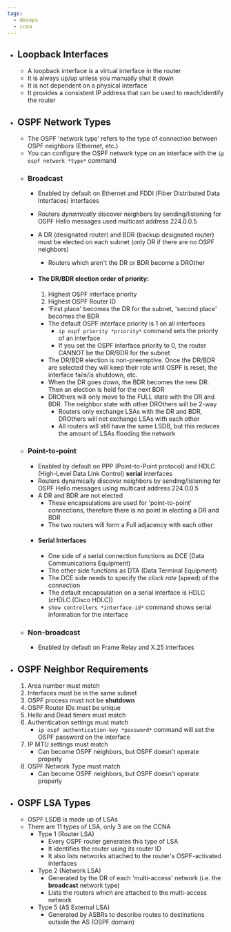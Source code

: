 ```yaml
---
tags:
  - devops
  - ccna
---
```

- ## Loopback Interfaces
	- A loopback interface is a virtual interface in the router
	- It is always up/up unless you manually shut it down
	- It is not dependent on a physical interface
	- It provides a consistent IP address that can be used to reach/identify the router
- ## OSPF Network Types
	- The OSPF 'network type' refers to the type of connection between OSPF neighbors (Ethernet, etc.)
	- You can configure the OSPF network type on an interface with the `ip ospf network *type*` command
	- ### Broadcast
		- Enabled by default on Ethernet and FDDI (Fiber Distributed Data Interfaces) interfaces
		- Routers *dynamically* discover neighbors by sending/listening for OSPF Hello messages used multicast address 224.0.0.5
		- A DR (designated router) and BDR (backup designated router) must be elected on each subnet (only DR if there are no OSPF neighbors)
			- Routers which aren't the DR or BDR become a DROther
		- #### The DR/BDR election order of priority:
			1. Highest OSPF interface priority
			2. Highest OSPF Router ID
			
			- 'First place' becomes the DR for the subnet, 'second place' becomes the BDR
			- The default OSPF interface priority is 1 on all interfaces
				- `ip ospf priority *priority*` command sets the priority of an interface
				- If you set the OSPF interface priority to 0, the router CANNOT be the DR/BDR for the subnet
			- The DR/BDR election is non-preemptive. Once the DR/BDR are selected they will keep their role until OSPF is reset, the interface fails/is shutdown, etc.
			- When the DR goes down, the BDR becomes the new DR. Then an election is held for the next BDR
			- DROthers will only move to the FULL state with the DR and BDR. The neighbor state with other DROthers will be 2-way
				- Routers only exchange LSAs with the DR and BDR, DROthers will not exchange LSAs with each other
				- All routers will still have the same LSDB, but this reduces the amount of LSAs flooding the network
	- ### Point-to-point
		- Enabled by default on PPP (Point-to-Point protocol) and HDLC (High-Level Data Link Control) **serial** interfaces
		- Routers dynamically discover neighbors by sending/listening for OSPF Hello messages using multicast address 224.0.0.5
		- A DR and BDR are not elected
			- These encapsulations are used for 'point-to-point' connections, therefore there is no point in electing a DR and BDR
			- The two routers will form a Full adjacency with each other
		- #### Serial Interfaces
			- One side of a serial connection functions as DCE (Data Communications Equipment)
			- The other side functions as DTA (Data Terminal Equipment)
			- The DCE side needs to specify the *clock rate* (speed) of the connection
			- The default encapsulation on a serial interface is HDLC (cHDLC (Cisco HDLC))
			- `show controllers *interface-id*` command shows serial information for the interface
	- ### Non-broadcast
		- Enabled by default on Frame Relay and X.25 interfaces
- ## OSPF Neighbor Requirements
	1. Area number must match
	2. Interfaces must be in the same subnet
	3. OSPF process must not be **shutdown**
	4. OSPF Router IDs must be unique
	5. Hello and Dead timers must match
	6. Authentication settings must match
		- `ip ospf authentication-key *password*` command will set the OSPF password on the interface
	7. IP MTU settings must match
		- Can become OSPF neighbors, but OSPF doesn't operate properly
	8. OSPF Network Type must match
		- Can become OSPF neighbors, but OSPF doesn't operate properly
- ## OSPF LSA Types
	- OSPF LSDB is made up of LSAs
	- There are 11 types of LSA, only 3 are on the CCNA
		- Type 1 (Router LSA)
			- Every OSPF router generates this type of LSA
			- It identifies the router using its router ID
			- It also lists networks attached to the router's OSPF-activated interfaces
		- Type 2 (Network LSA)
			- Generated by the DR of each 'multi-access' network (i.e. the **broadcast** network type)
			- Lists the routers which are attached to the multi-access network
		- Type 5 (AS External LSA)
			- Generated by ASBRs to describe routes to destinations outside the AS (OSPF domain)